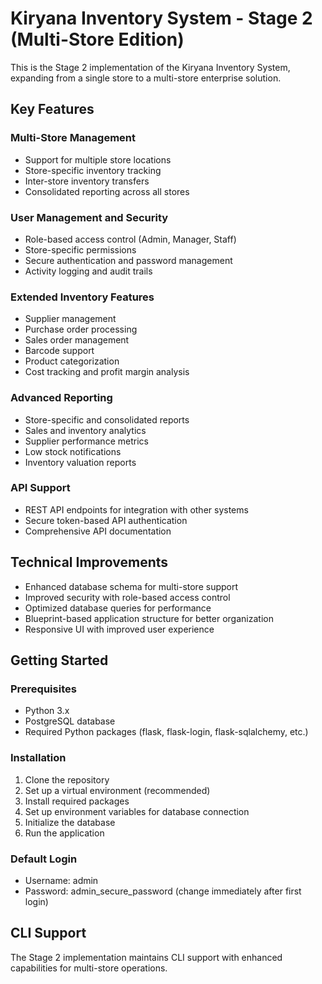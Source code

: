 # Kiryana Inventory System - Stage 2 (Multi-Store Edition)

This is the Stage 2 implementation of the Kiryana Inventory System, expanding from a single store to a multi-store enterprise solution.

## Key Features

### Multi-Store Management
- Support for multiple store locations
- Store-specific inventory tracking
- Inter-store inventory transfers
- Consolidated reporting across all stores

### User Management and Security
- Role-based access control (Admin, Manager, Staff)
- Store-specific permissions
- Secure authentication and password management
- Activity logging and audit trails

### Extended Inventory Features
- Supplier management
- Purchase order processing
- Sales order management
- Barcode support
- Product categorization
- Cost tracking and profit margin analysis

### Advanced Reporting
- Store-specific and consolidated reports
- Sales and inventory analytics
- Supplier performance metrics
- Low stock notifications
- Inventory valuation reports

### API Support
- REST API endpoints for integration with other systems
- Secure token-based API authentication
- Comprehensive API documentation

## Technical Improvements

- Enhanced database schema for multi-store support
- Improved security with role-based access control
- Optimized database queries for performance
- Blueprint-based application structure for better organization
- Responsive UI with improved user experience

## Getting Started

### Prerequisites
- Python 3.x
- PostgreSQL database
- Required Python packages (flask, flask-login, flask-sqlalchemy, etc.)

### Installation

1. Clone the repository
2. Set up a virtual environment (recommended)
3. Install required packages
4. Set up environment variables for database connection
5. Initialize the database 
6. Run the application

### Default Login
- Username: admin
- Password: admin_secure_password (change immediately after first login)

## CLI Support

The Stage 2 implementation maintains CLI support with enhanced capabilities for multi-store operations.
